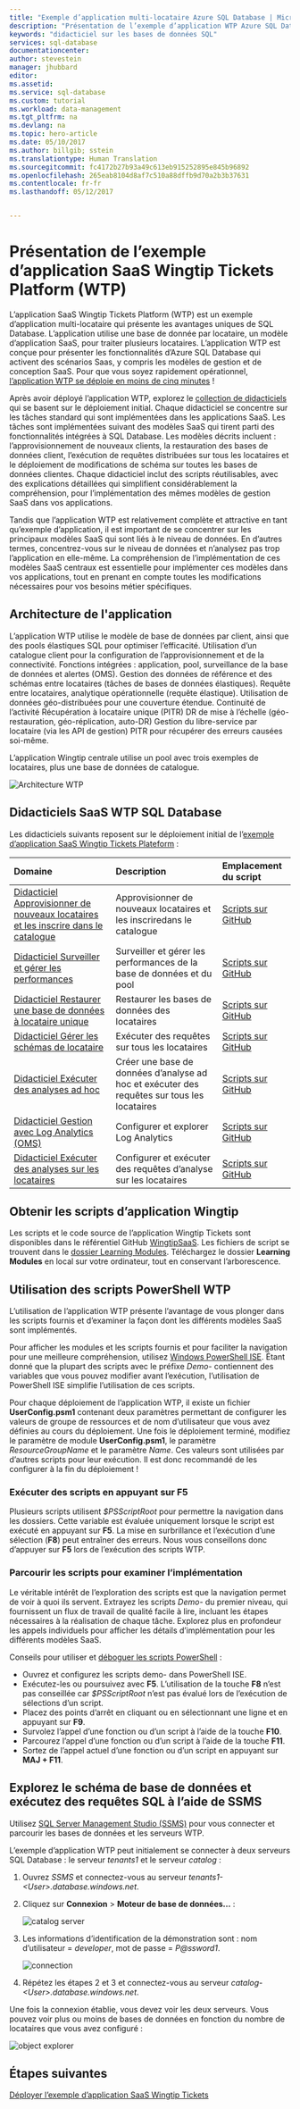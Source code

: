 ```yaml
---
title: "Exemple d’application multi-locataire Azure SQL Database | Microsoft Docs"
description: "Présentation de l’exemple d’application WTP Azure SQL Database"
keywords: "didacticiel sur les bases de données SQL"
services: sql-database
documentationcenter: 
author: stevestein
manager: jhubbard
editor: 
ms.assetid: 
ms.service: sql-database
ms.custom: tutorial
ms.workload: data-management
ms.tgt_pltfrm: na
ms.devlang: na
ms.topic: hero-article
ms.date: 05/10/2017
ms.author: billgib; sstein
ms.translationtype: Human Translation
ms.sourcegitcommit: fc4172b27b93a49c613eb915252895e845b96892
ms.openlocfilehash: 265eab8104d8af7c510a88dffb9d70a2b3b37631
ms.contentlocale: fr-fr
ms.lasthandoff: 05/12/2017


---
```

# <a name="introduction-to-the-wingtip-tickets-platform-wtp-sample-saas-application"></a>Présentation de l’exemple d’application SaaS Wingtip Tickets Platform (WTP)

L’application SaaS Wingtip Tickets Platform (WTP) est un exemple d’application multi-locataire qui présente les avantages uniques de SQL Database. L’application utilise une base de donnée par locataire, un modèle d’application SaaS, pour traiter plusieurs locataires. L’application WTP est conçue pour présenter les fonctionnalités d’Azure SQL Database qui activent des scénarios Saas, y compris les modèles de gestion et de conception SaaS. Pour que vous soyez rapidement opérationnel, [l’application WTP se déploie en moins de cinq minutes](sql-database-saas-tutorial.md) !

Après avoir déployé l’application WTP, explorez le [collection de didacticiels](#sql-database-saas-tutorials) qui se basent sur le déploiement initial. Chaque didacticiel se concentre sur les tâches standard qui sont implémentées dans les applications SaaS. Les tâches sont implémentées suivant des modèles SaaS qui tirent parti des fonctionnalités intégrées à SQL Database. Les modèles décrits incluent : l’approvisionnement de nouveaux clients, la restauration des bases de données client, l’exécution de requêtes distribuées sur tous les locataires et le déploiement de modifications de schéma sur toutes les bases de données clientes. Chaque didacticiel inclut des scripts réutilisables, avec des explications détaillées qui simplifient considérablement la compréhension, pour l’implémentation des mêmes modèles de gestion SaaS dans vos applications.

Tandis que l’application WTP est relativement complète et attractive en tant qu’exemple d’application, il est important de se concentrer sur les principaux modèles SaaS qui sont liés à le niveau de données. En d’autres termes, concentrez-vous sur le niveau de données et n’analysez pas trop l’application en elle-même. La compréhension de l’implémentation de ces modèles SaaS centraux est essentielle pour implémenter ces modèles dans vos applications, tout en prenant en compte toutes les modifications nécessaires pour vos besoins métier spécifiques.



## <a name="application-architecture"></a>Architecture de l'application

L’application WTP utilise le modèle de base de données par client, ainsi que des pools élastiques SQL pour optimiser l’efficacité.
Utilisation d’un catalogue client pour la configuration de l’approvisionnement et de la connectivité.
Fonctions intégrées : application, pool, surveillance de la base de données et alertes (OMS).
Gestion des données de référence et des schémas entre locataires (tâches de bases de données élastiques).
Requête entre locataires, analytique opérationnelle (requête élastique).
Utilisation de données géo-distribuées pour une couverture étendue.
Continuité de l’activité Récupération à locataire unique (PITR) DR de mise à l’échelle (géo-restauration, géo-réplication, auto-DR) Gestion du libre-service par locataire (via les API de gestion) PITR pour récupérer des erreurs causées soi-même.

L’application Wingtip centrale utilise un pool avec trois exemples de locataires, plus une base de données de catalogue.

![Architecture WTP](media/sql-database-wtp-overview/wtp-architecture.png)


## <a name="sql-database-wtp-saas-tutorials"></a>Didacticiels SaaS WTP SQL Database

Les didacticiels suivants reposent sur le déploiement initial de l’[exemple d’application SaaS Wingtip Tickets Plateform](sql-database-saas-tutorial.md) :

| Domaine | Description | Emplacement du script |
|:--|:--|:--|
|[Didacticiel Approvisionner de nouveaux locataires et les inscrire dans le catalogue](sql-database-saas-tutorial-provision-and-catalog.md)| Approvisionner de nouveaux locataires et les inscriredans le catalogue | [Scripts sur GitHub](https://github.com/Microsoft/WingtipSaaS/tree/master/Learning%20Modules/Provision%20and%20Catalog) |
|[Didacticiel Surveiller et gérer les performances](sql-database-saas-tutorial-performance-monitoring.md)| Surveiller et gérer les performances de la base de données et du pool | [Scripts sur GitHub](https://github.com/Microsoft/WingtipSaaS/tree/master/Learning%20Modules/Performance%20Monitoring%20and%20Management) |
|[Didacticiel Restaurer une base de données à locataire unique](sql-database-saas-tutorial-restore-single-tenant.md)| Restaurer les bases de données des locataires | [Scripts sur GitHub](https://github.com/Microsoft/WingtipSaaS/tree/master/Learning%20Modules/Business%20Continuity%20and%20Disaster%20Recovery/RestoreTenant) |
|[Didacticiel Gérer les schémas de locataire](sql-database-saas-tutorial-schema-management.md)| Exécuter des requêtes sur tous les locataires  | [Scripts sur GitHub](https://github.com/Microsoft/WingtipSaaS/tree/master/Learning%20Modules/Schema%20Management) |
|[Didacticiel Exécuter des analyses ad hoc](sql-database-saas-tutorial-adhoc-analytics.md) | Créer une base de données d’analyse ad hoc et exécuter des requêtes sur tous les locataires  | [Scripts sur GitHub](https://github.com/Microsoft/WingtipSaaS/tree/master/Learning%20Modules/Operational%20Analytics/Adhoc%20Analytics) |
|[Didacticiel Gestion avec Log Analytics (OMS)](sql-database-saas-tutorial-log-analytics.md) | Configurer et explorer Log Analytics | [Scripts sur GitHub](https://github.com/Microsoft/WingtipSaaS/tree/master/Learning%20Modules/Performance%20Monitoring%20and%20Management/LogAnalytics) |
|[Didacticiel Exécuter des analyses sur les locataires](sql-database-saas-tutorial-tenant-analytics.md) | Configurer et exécuter des requêtes d’analyse sur les locataires | [Scripts sur GitHub](https://github.com/Microsoft/WingtipSaaS/tree/master/Learning%20Modules/Operational%20Analytics/Tenant%20Analytics) |

## <a name="get-the-wingtip-application-scripts"></a>Obtenir les scripts d’application Wingtip

Les scripts et le code source de l’application Wingtip Tickets sont disponibles dans le référentiel GitHub [WingtipSaaS](https://github.com/Microsoft/WingtipSaaS). Les fichiers de script se trouvent dans le [dossier Learning Modules](https://github.com/Microsoft/WingtipSaaS/tree/master/Learning%20Modules). Téléchargez le dossier **Learning Modules** en local sur votre ordinateur, tout en conservant l’arborescence.

## <a name="working-with-the-wtp-powershell-scripts"></a>Utilisation des scripts PowerShell WTP

L’utilisation de l’application WTP présente l’avantage de vous plonger dans les scripts fournis et d’examiner la façon dont les différents modèles SaaS sont implémentés.

Pour afficher les modules et les scripts fournis et pour faciliter la navigation pour une meilleure compréhension, utilisez [Windows PowerShell ISE](https://msdn.microsoft.com/powershell/scripting/core-powershell/ise/introducing-the-windows-powershell-ise). Étant donné que la plupart des scripts avec le préfixe *Demo-* contiennent des variables que vous pouvez modifier avant l’exécution, l’utilisation de PowerShell ISE simplifie l’utilisation de ces scripts.

Pour chaque déploiement de l’application WTP, il existe un fichier **UserConfig.psm1** contenant deux paramètres permettant de configurer les valeurs de groupe de ressources et de nom d’utilisateur que vous avez définies au cours du déploiement. Une fois le déploiement terminé, modifiez le paramètre de module **UserConfig.psm1**, le paramètre _ResourceGroupName_ et le paramètre _Name_. Ces valeurs sont utilisées par d’autres scripts pour leur exécution. Il est donc recommandé de les configurer à la fin du déploiement !



### <a name="execute-scripts-by-pressing-f5"></a>Exécuter des scripts en appuyant sur F5

Plusieurs scripts utilisent *$PSScriptRoot* pour permettre la navigation dans les dossiers. Cette variable est évaluée uniquement lorsque le script est exécuté en appuyant sur **F5**.  La mise en surbrillance et l’exécution d’une sélection (**F8**) peut entraîner des erreurs. Nous vous conseillons donc d’appuyer sur **F5** lors de l’exécution des scripts WTP.

### <a name="step-through-the-scripts-to-examine-the-implementation"></a>Parcourir les scripts pour examiner l’implémentation

Le véritable intérêt de l’exploration des scripts est que la navigation permet de voir à quoi ils servent. Extrayez les scripts _Demo-_ du premier niveau, qui fournissent un flux de travail de qualité facile à lire, incluant les étapes nécessaires à la réalisation de chaque tâche. Explorez plus en profondeur les appels individuels pour afficher les détails d’implémentation pour les différents modèles SaaS.

Conseils pour utiliser et [déboguer les scripts PowerShell](https://msdn.microsoft.com/powershell/scripting/core-powershell/ise/how-to-debug-scripts-in-windows-powershell-ise) :

* Ouvrez et configurez les scripts demo- dans PowerShell ISE.
* Exécutez-les ou poursuivez avec **F5**. L’utilisation de la touche **F8** n’est pas conseillée car *$PSScriptRoot* n’est pas évalué lors de l’exécution de sélections d’un script.
* Placez des points d’arrêt en cliquant ou en sélectionnant une ligne et en appuyant sur **F9**.
* Survolez l’appel d’une fonction ou d’un script à l’aide de la touche **F10**.
* Parcourez l’appel d’une fonction ou d’un script à l’aide de la touche **F11**.
* Sortez de l’appel actuel d’une fonction ou d’un script en appuyant sur **MAJ + F11**.




## <a name="explore-database-schema-and-execute-sql-queries-using-ssms"></a>Explorez le schéma de base de données et exécutez des requêtes SQL à l’aide de SSMS

Utilisez [SQL Server Management Studio (SSMS)](https://docs.microsoft.com/sql/ssms/download-sql-server-management-studio-ssms) pour vous connecter et parcourir les bases de données et les serveurs WTP.

L’exemple d’application WTP peut initialement se connecter à deux serveurs SQL Database : le serveur *tenants1* et le serveur *catalog* :


1. Ouvrez *SSMS* et connectez-vous au serveur *tenants1-&lt;User&gt;.database.windows.net*.
2. Cliquez sur **Connexion** > **Moteur de base de données...** :

   ![catalog server](media/sql-database-wtp-overview/connect.png)

1. Les informations d’identification de la démonstration sont : nom d’utilisateur = *developer*, mot de passe = *P@ssword1*.

   ![connection](media\sql-database-wtp-overview\tenants1-connect.png)

1. Répétez les étapes 2 et 3 et connectez-vous au serveur *catalog-&lt;User&gt;.database.windows.net*.

Une fois la connexion établie, vous devez voir les deux serveurs. Vous pouvez voir plus ou moins de bases de données en fonction du nombre de locataires que vous avez configuré :

![object explorer](media/sql-database-wtp-overview/object-explorer.png)



## <a name="next-steps"></a>Étapes suivantes

[Déployer l’exemple d’application SaaS Wingtip Tickets](sql-database-saas-tutorial.md)
